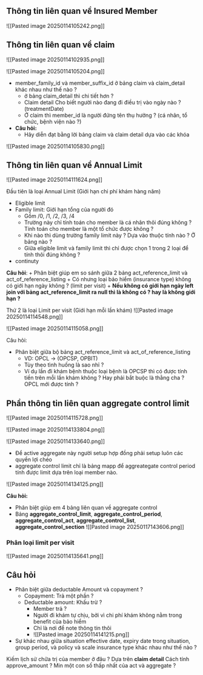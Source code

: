 
## Thông tin liên quan về Insured Member
![[Pasted image 20250114105242.png]]

## Thông tin liên quan về claim

![[Pasted image 20250114102935.png]]

![[Pasted image 20250114105204.png]]


+ member_family_id và member_suffix_id ở bảng claim và claim_detail khác nhau như thế nào ?
	+ ở bảng claim_detail thì chi tiết hơn ?
	+ Claim detail Cho biết người nào đang đi điều trị vào ngày nào ? (treatmentDate)
	+ Ở claim thì member_id là người đứng tên thụ hưởng ? (cá nhân, tổ chức, bệnh viện nào ?)
+ **Câu hỏi:** 
	+ Hãy diễn đạt bằng lời bảng claim và claim detail dựa vào các khóa

![[Pasted image 20250114105830.png]]

## Thông tin liên quan về Annual Limit

![[Pasted image 20250114111624.png]]

Đầu tiên là loại Annual Limit (Giới hạn chi phí khám hàng năm)
+ Eligible limit
+ Family limit: Giới hạn tổng của người đó
	+ Gồm /0, /1, /2, /3, /4
	+ Trường này chỉ tính toán cho member là cá nhân thôi đúng không ? Tính toán cho member là một tổ chức được không ?
	+ Khi nào thì dùng trường family limit này ? Dựa vào thuộc tính nào ? Ở bảng nào ?
	+ Giữa eligible limit và family limit thì chỉ được chọn 1 trong 2 loại để tính thôi đúng không ?
+ continuty

**Câu hỏi**:
	+ Phân biệt giúp em so sánh giữa 2 bảng act_reference_limit và act_of_reference_listing
	+ Có nhưng loại bảo hiểm (insurance type) không có giới hạn ngày không ? (limit per visit)
	+ **Nếu không có giới hạn ngày left join với bảng act_reference_limit ra null thì là không có ? hay là không giới hạn ?**

Thứ 2 là loại Limit per visit (Giới hạn mỗi lần khám)
![[Pasted image 20250114114548.png]]

![[Pasted image 20250114115058.png]]

Câu hỏi:
+ Phân biệt giữa bộ bảng act_reference_limit và act_of_reference_listing
	+ VD: OPCL -> (OPCSP, OPBIT)
	+ Tùy theo tình huống là sao nhỉ ?
	+ Ví dụ lần đi khám bệnh thuộc loại bệnh là OPCSP thì có được tính tiền trên mỗi lần khám không ? Hay phải bắt buộc là thằng cha ? OPCL mới được tính ?

## Phần thông tin liên quan aggregate control limit

![[Pasted image 20250114115728.png]]

![[Pasted image 20250114133804.png]]

![[Pasted image 20250114133640.png]]

+ Để active aggregate này người setup hợp đồng phải setup luôn các quyền lợi chéo
+ aggregate control limit chỉ là bảng mapp để aggreategate control period tính được limit dựa trên loại member nào.

![[Pasted image 20250114134125.png]]

**Câu hỏi:**
+ Phân biệt giúp em 4 bảng liên quan về aggregate control
+ Bảng **aggregate_control_limit**, **aggregate_control_period**, **aggregate_control_act**, **aggregate_control_list**, **aggregate_control_section**
![[Pasted image 20250117143606.png]]
### Phân loại limit per visit

![[Pasted image 20250114135641.png]]

## Câu hỏi

+ Phân biệt giữa deductable Amount và copayment ?
	+ Copayment: Trả một phần ?
	+ Deductable amount: Khấu trừ ?
		+ Member trả ?
		+ Người đi khám tự chịu, bởi vì chi phí khám không nằm trong benefit của bảo hiểm
		+ Chỉ là nơi để note thông tin thôi
		+ ![[Pasted image 20250114141215.png]]
+ Sự khác nhau giữa situation effective date, expiry date trong situation, group period, và policy và scale insurance type khác nhau như thế nào ?

Kiếm lịch sử chữa trị của member ở đâu ? Dựa trên **claim detail**
Cách tính approve_amount ? Min một con số thấp nhất của act và aggregate ?
